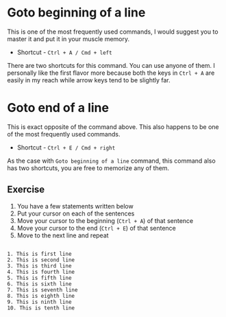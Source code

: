 Goto beginning of a line
==========================

This is one of the most frequently used commands, I would suggest you to master
it and put it in your muscle memory.

* Shortcut - `Ctrl + A / Cmd + left`

There are two shortcuts for this command. You can use anyone of them. I
personally like the first flavor more because both the keys in `Ctrl + A` are
easily in my reach while arrow keys tend to be slightly far.

Goto end of a line
===================

This is exact opposite of the command above. This also happens to be one of the
most frequently used commands.

* Shortcut - `Ctrl + E / Cmd + right`

As the case with `Goto beginning of a line` command, this command also has two
shortcuts, you are free to memorize any of them.

Exercise
---------

1. You have a few statements written below
2. Put your cursor on each of the sentences
3. Move your cursor to the beginning (`Ctrl + A`) of that sentence
4. Move your cursor to the end (`Ctrl + E`) of that sentence
5. Move to the next line and repeat


```

1. This is first line
2. This is second line
3. This is third line
4. This is fourth line
5. This is fifth line
6. This is sixth line
7. This is seventh line
8. This is eighth line
9. This is ninth line
10. This is tenth line

```